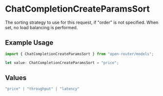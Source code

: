 # ChatCompletionCreateParamsSort

The sorting strategy to use for this request, if "order" is not specified. When set, no load balancing is performed.

## Example Usage

```typescript
import { ChatCompletionCreateParamsSort } from "open-router/models";

let value: ChatCompletionCreateParamsSort = "price";
```

## Values

```typescript
"price" | "throughput" | "latency"
```